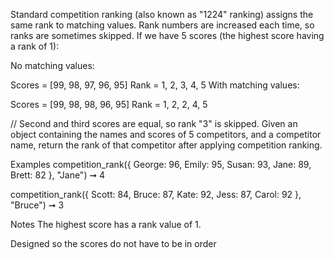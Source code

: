 Standard competition ranking (also known as "1224" ranking) assigns the same rank to matching values. Rank numbers are increased each time, so ranks are sometimes skipped. If we have 5 scores (the highest score having a rank of 1):

No matching values:

Scores = [99, 98, 97, 96, 95]
Rank = 1,  2,  3,  4,  5
With matching values:

Scores = [99, 98, 98, 96, 95]
Rank = 1,  2,  2,  4,  5

// Second and third scores are equal, so rank "3" is skipped.
Given an object containing the names and scores of 5 competitors, and a competitor name, return the rank of that competitor after applying competition ranking.

Examples
competition_rank({
  George: 96,
  Emily: 95,
  Susan: 93,
  Jane: 89,
  Brett: 82
  }, "Jane") ➞ 4

competition_rank({
  Scott: 84,
  Bruce: 87,
  Kate: 92,
  Jess: 87,
  Carol: 92
  }, "Bruce") ➞ 3

Notes
The highest score has a rank value of 1.

Designed so the scores do not have to be in order